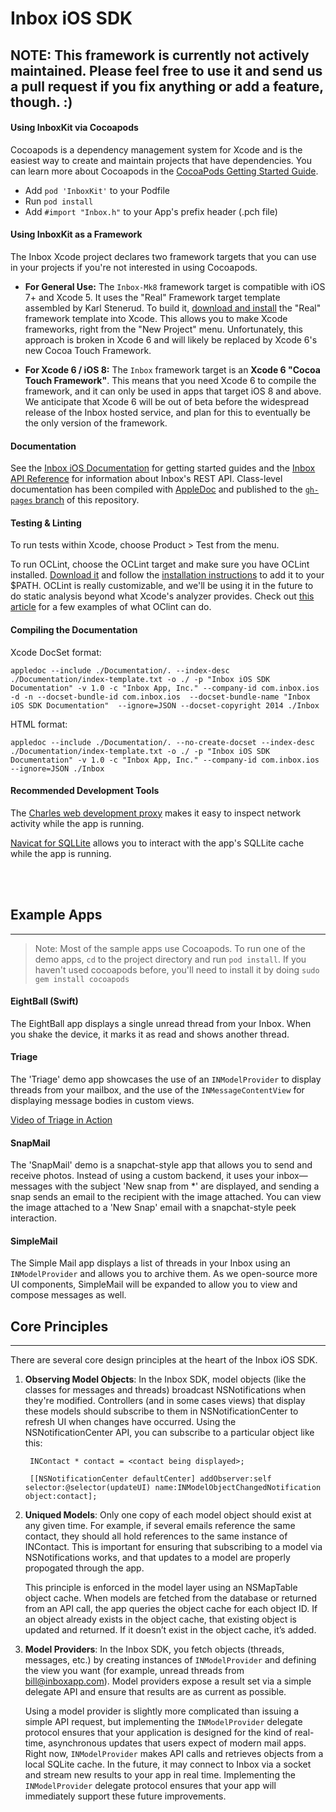 Inbox iOS SDK
======

## **NOTE**: This framework is currently not actively maintained. Please feel free to use it and send us a pull request if you fix anything or add a feature, though. :)

#### Using InboxKit via Cocoapods

Cocoapods is a dependency management system for Xcode and is the easiest way to create and maintain projects that have dependencies. You can learn more about Cocoapods in the [CocoaPods Getting Started Guide](http://guides.cocoapods.org/using/getting-started.html).

- Add `pod 'InboxKit'` to your Podfile
- Run `pod install`
- Add `#import "Inbox.h"` to your App's prefix header (.pch file)


#### Using InboxKit as a Framework

The Inbox Xcode project declares two framework targets that you can use in your projects if you're not interested in using Cocoapods.

- **For General Use:** The `Inbox-Mk8` framework target is compatible with iOS 7+ and Xcode 5. It uses the "Real" Framework target template assembled by Karl Stenerud. To build it, [download and install](https://github.com/kstenerud/iOS-Universal-Framework) the "Real" framework template into Xcode. This allows you to make Xcode frameworks, right from the "New Project" menu. Unfortunately, this approach is broken in Xcode 6 and will likely be replaced by Xcode 6's new Cocoa Touch Framework.

- **For Xcode 6 / iOS 8:** The `Inbox` framework target is an **Xcode 6 "Cocoa Touch Framework"**. This means that you need Xcode 6 to compile the framework, and it can only be used in apps that target iOS 8 and above. We anticipate that Xcode 6 will be out of beta before the widespread release of the Inbox hosted service, and plan for this to eventually be the only version of the framework.


#### Documentation

See the [Inbox iOS Documentation](http://inboxapp.com/docs/ios) for getting started guides and the [Inbox API Reference](inboxapp.com/docs/api) for information about Inbox's REST API. Class-level documentation has been compiled with [AppleDoc](http://gentlebytes.com/appledoc/) and published to the [`gh-pages` branch](http://inboxapp.github.com/inbox-ios) of this repository.


#### Testing & Linting

To run tests within Xcode, choose Product > Test from the menu.

To run OCLint, choose the OCLint target and make sure you have OCLint installed. [Download it](http://oclint.org/downloads.html) and follow the [installation instructions](http://docs.oclint.org/en/dev/intro/installation.html) to add it to your $PATH. OCLint is really customizable, and we'll be using it in the future to do static analysis beyond what Xcode's analyzer provides. Check out [this article](http://codeascraft.com/2014/01/15/static-analysis-with-oclint/) for a few examples of what OClint can do.


#### Compiling the Documentation

Xcode DocSet format:

```
appledoc --include ./Documentation/. --index-desc ./Documentation/index-template.txt -o ./ -p "Inbox iOS SDK Documentation" -v 1.0 -c "Inbox App, Inc." --company-id com.inbox.ios -d -n --docset-bundle-id com.inbox.ios  --docset-bundle-name "Inbox iOS SDK Documentation"  --ignore=JSON --docset-copyright 2014 ./Inbox
```

HTML format:

```
appledoc --include ./Documentation/. --no-create-docset --index-desc ./Documentation/index-template.txt -o ./ -p "Inbox iOS SDK Documentation" -v 1.0 -c "Inbox App, Inc." --company-id com.inbox.ios --ignore=JSON ./Inbox
```


#### Recommended Development Tools

The [Charles web development proxy](http://www.charlesproxy.com) makes it easy to inspect network activity while the app is running.

[Navicat for SQLLite](http://www.navicat.com/products/navicat-for-sqlite) allows you to interact with the app's SQLLite cache while the app is running.


<br><br>

## Example Apps
----

> Note: Most of the sample apps use Cocoapods. To run one of the demo apps, `cd` to the project directory and run `pod install`. If you haven't used cocoapods before, you'll need to install it by doing `sudo gem install cocoapods`

#### EightBall (Swift)

The EightBall app displays a single unread thread from your Inbox. When you shake the device, it marks it as read and shows another thread. 

#### Triage

The 'Triage' demo app showcases the use of an `INModelProvider` to display threads from your mailbox, and the use of the `INMessageContentView` for displaying message bodies in custom views.

[Video of Triage in Action](https://dl.dropboxusercontent.com/u/4803975/triage_demo.mov)


#### SnapMail

The 'SnapMail' demo is a snapchat-style app that allows you to send and receive photos. Instead of using a custom backend, it uses your inbox—messages with the subject 'New snap from *' are displayed, and sending a snap sends an email to the recipient with the image attached. You can view the image attached to a 'New Snap' email with a snapchat-style peek interaction.

#### SimpleMail

The Simple Mail app displays a list of threads in your Inbox using an `INModelProvider` and allows you to archive them. As we open-source more UI components, SimpleMail will be expanded to allow you to view and compose messages as well.

## Core Principles
----

There are several core design principles at the heart of the Inbox iOS SDK.

1. **Observing Model Objects**: In the Inbox SDK, model objects (like the classes for messages and threads) broadcast NSNotifications when they're modified. Controllers (and in some cases views) that display these models should subscribe to them in NSNotificationCenter to refresh UI when changes have occurred. Using the NSNotificationCenter API, you can subscribe to a particular object like this:

	    INContact * contact = <contact being displayed>;

	    [[NSNotificationCenter defaultCenter] addObserver:self selector:@selector(updateUI) name:INModelObjectChangedNotification object:contact];


2. **Uniqued Models**: Only one copy of each model object should exist at any given time. For example, if several emails reference the same contact, they should all hold references to the same instance of INContact. This is important for ensuring that subscribing to a model via NSNotifications works, and that updates to a model are properly propogated through the app.

	This principle is enforced in the model layer using an NSMapTable object cache. When models are fetched from the database or returned from an API call, the app queries the object cache for each object ID. If an object already exists in the object cache, that existing object is updated and returned. If it doesn’t exist in the object cache, it’s added. 

3. **Model Providers**: In the Inbox SDK, you fetch objects (threads, messages, etc.) by creating instances of `INModelProvider` and defining the view you want (for example, unread threads from bill@inboxapp.com). Model providers expose a result set via a simple delegate API and ensure that results are as current as possible.

	Using a model provider is slightly more complicated than issuing a simple API request, but implementing the `INModelProvider` delegate protocol ensures that your application is designed for the kind of real-time, asynchronous updates that users expect of modern mail apps. Right now, `INModelProvider` makes API calls and retrieves objects from a local SQLite cache. In the future, it may connect to Inbox via a socket and stream new results to your app in real time. Implementing the `INModelProvider` delegate protocol ensures that your app will immediately support these future improvements.
